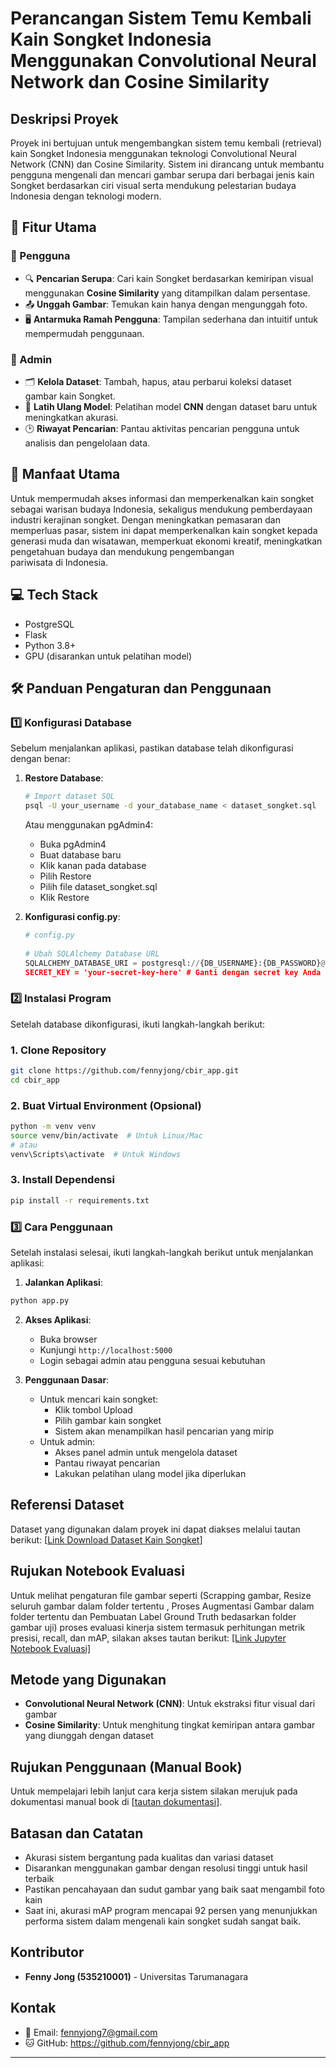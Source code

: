 # Perancangan Sistem Temu Kembali Kain Songket Indonesia Menggunakan Convolutional Neural Network dan Cosine Similarity

## Deskripsi Proyek

Proyek ini bertujuan untuk mengembangkan sistem temu kembali (retrieval) kain Songket Indonesia menggunakan teknologi Convolutional Neural Network (CNN) dan Cosine Similarity. Sistem ini dirancang untuk membantu pengguna mengenali dan mencari gambar serupa dari berbagai jenis kain Songket berdasarkan ciri visual serta mendukung pelestarian budaya Indonesia dengan teknologi modern.

## 🌟 Fitur Utama

### 👤 Pengguna
- 🔍 **Pencarian Serupa**: Cari kain Songket berdasarkan kemiripan visual menggunakan **Cosine Similarity** yang ditampilkan dalam persentase.
- 📤 **Unggah Gambar**: Temukan kain hanya dengan mengunggah foto.
- 🖥️ **Antarmuka Ramah Pengguna**: Tampilan sederhana dan intuitif untuk mempermudah penggunaan.

### 🔑 Admin
- 🗂️ **Kelola Dataset**: Tambah, hapus, atau perbarui koleksi dataset gambar kain Songket.
- 🧠 **Latih Ulang Model**: Pelatihan model **CNN** dengan dataset baru untuk meningkatkan akurasi.
- 🕑 **Riwayat Pencarian**: Pantau aktivitas pencarian pengguna untuk analisis dan pengelolaan data.

## 🚀 Manfaat Utama
Untuk mempermudah akses informasi dan memperkenalkan kain songket sebagai warisan budaya Indonesia, sekaligus mendukung pemberdayaan industri kerajinan songket. Dengan meningkatkan pemasaran dan memperluas pasar, sistem ini dapat memperkenalkan kain songket kepada generasi muda dan wisatawan, memperkuat ekonomi kreatif, meningkatkan pengetahuan budaya dan mendukung pengembangan pariwisata di Indonesia.

## 💻 Tech Stack
- PostgreSQL
- Flask
- Python 3.8+
- GPU (disarankan untuk pelatihan model)

## 🛠️ Panduan Pengaturan dan Penggunaan
### 1️⃣ Konfigurasi Database
Sebelum menjalankan aplikasi, pastikan database telah dikonfigurasi dengan benar:
1. **Restore Database**:
   ```bash
   # Import dataset SQL
   psql -U your_username -d your_database_name < dataset_songket.sql
   ```
   Atau menggunakan pgAdmin4:
   - Buka pgAdmin4
   - Buat database baru
   - Klik kanan pada database
   - Pilih Restore
   - Pilih file dataset_songket.sql
   - Klik Restore

2. **Konfigurasi config.py**:
   ```python
   # config.py
  
   # Ubah SQLAlchemy Database URL
   SQLALCHEMY_DATABASE_URI = postgresql://{DB_USERNAME}:{DB_PASSWORD}@{DB_HOST}:{DB_PORT}/{DB_NAME}'
   SECRET_KEY = 'your-secret-key-here' # Ganti dengan secret key Anda

### 2️⃣ Instalasi Program
Setelah database dikonfigurasi, ikuti langkah-langkah berikut:
### 1. **Clone Repository**
```bash
git clone https://github.com/fennyjong/cbir_app.git
cd cbir_app
```

### 2. **Buat Virtual Environment (Opsional)**
```bash
python -m venv venv
source venv/bin/activate  # Untuk Linux/Mac
# atau
venv\Scripts\activate  # Untuk Windows
```

### 3. Install Dependensi
```bash
pip install -r requirements.txt
```

### 3️⃣ Cara Penggunaan
Setelah instalasi selesai, ikuti langkah-langkah berikut untuk menjalankan aplikasi:
1.  **Jalankan Aplikasi**:
```bash
python app.py
```
2. **Akses Aplikasi**:
   - Buka browser
   - Kunjungi `http://localhost:5000`
   - Login sebagai admin atau pengguna sesuai kebutuhan

3. **Penggunaan Dasar**:
   - Untuk mencari kain songket: 
     - Klik tombol Upload
     - Pilih gambar kain songket
     - Sistem akan menampilkan hasil pencarian yang mirip
   - Untuk admin:
     - Akses panel admin untuk mengelola dataset
     - Pantau riwayat pencarian
     - Lakukan pelatihan ulang model jika diperlukan

## Referensi Dataset
Dataset yang digunakan dalam proyek ini dapat diakses melalui tautan berikut: [[Link Download Dataset Kain Songket](https://kirimin.link/QfehrNC0)]

## Rujukan Notebook Evaluasi
Untuk melihat pengaturan file gambar seperti (Scrapping gambar, Resize seluruh gambar dalam folder tertentu , Proses Augmentasi Gambar dalam folder tertentu dan Pembuatan Label Ground Truth bedasarkan folder gambar uji) proses evaluasi kinerja sistem termasuk perhitungan metrik presisi, recall, dan mAP, silakan akses tautan berikut: [[Link Jupyter Notebook Evaluasi]](https://drive.google.com/file/d/1H2QF3WV7GhEZDC_w1UGNUijnLkD-cK2O/view?usp=sharing)

## Metode yang Digunakan
- **Convolutional Neural Network (CNN)**: Untuk ekstraksi fitur visual dari gambar
- **Cosine Similarity**: Untuk menghitung tingkat kemiripan antara gambar yang diunggah dengan dataset

## Rujukan Penggunaan (Manual Book)
Untuk mempelajari lebih lanjut cara kerja sistem silakan merujuk pada dokumentasi manual book di [[tautan dokumentasi](https://drive.google.com/file/d/16j-wzHSc_HFhpeagpHrDPMwJrpEaVhkj/view?usp=drive_link)].

## Batasan dan Catatan
- Akurasi sistem bergantung pada kualitas dan variasi dataset
- Disarankan menggunakan gambar dengan resolusi tinggi untuk hasil terbaik
- Pastikan pencahayaan dan sudut gambar yang baik saat mengambil foto kain
- Saat ini, akurasi mAP program mencapai 92 persen yang menunjukkan performa sistem dalam mengenali kain songket sudah sangat baik.
  
## Kontributor
- **Fenny Jong (535210001)** - Universitas Tarumanagara

## Kontak
- 📧 Email: fennyjong7@gmail.com
- 🐱 GitHub: https://github.com/fennyjong/cbir_app

---
